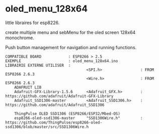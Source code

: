 # oled_menu_128x64
 
little libraires for esp8226.

create multiple menu and sebMenu for the oled screen 128x64 monochrome.

Push button management for navigation and running functions.

	COMPATIBLE BOARD 			: ESP8266 > 2.5
	EXEMPLE 					: oled_menu_128x64.ino
	LIBRAIRIE EXTERNE UTILISER 	: 	
										<SPI.h>					: FROM ESP8266 2.6.3
										<Wire.h>				: FROM ESP8266 2.6.3
		ADAFRUIT LIB
		Adafruit-GFX-Library-1.5.6 		<Adafruit_GFX.h>		: https://github.com/adafruit/Adafruit-GFX-Library
		Adafruit_SSD1306-master 		<Adafruit_SSD1306.h>	: https://github.com/adafruit/Adafruit_SSD1306	

		ThingPulse OLED SSD1306 (ESP8266/ESP32/Mbed-OS) 
		esp8266-oled-ssd1306-master 	"SSD1306Wire.h" 		: https://github.com/ThingPulse/esp8266-oled-ssd1306/blob/master/src/SSD1306Wire.h
